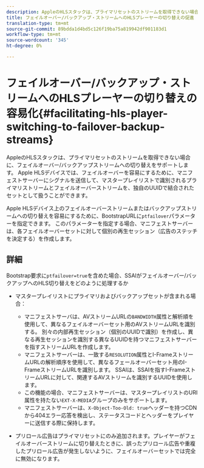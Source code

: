```yaml
---
description: AppleのHLSスタックは、プライマリセットのストリームを取得できない場合に、フェイルオーバー/バックアップストリームへの切り替えをサポートします。 Apple HLSデバイスでは、フェイルオーバーを容易にするために、マニフェストサーバーにシグナルを送信して、マスタープレイリストで識別されるプライマリストリームとフェイルオーバーストリームを、独自のUUIDで結合されたセットとして扱うことができます。
title: フェイルオーバー/バックアップ・ストリームへのHLSプレーヤーの切り替えの促進
translation-type: tm+mt
source-git-commit: 89bdda1d4bd5c126f19ba75a819942df901183d1
workflow-type: tm+mt
source-wordcount: '345'
ht-degree: 0%

---
```



# フェイルオーバー/バックアップ・ストリームへのHLSプレーヤーの切り替えの容易化{#facilitating-hls-player-switching-to-failover-backup-streams}

AppleのHLSスタックは、プライマリセットのストリームを取得できない場合に、フェイルオーバー/バックアップストリームへの切り替えをサポートします。 Apple HLSデバイスでは、フェイルオーバーを容易にするために、マニフェストサーバーにシグナルを送信して、マスタープレイリストで識別されるプライマリストリームとフェイルオーバーストリームを、独自のUUIDで結合されたセットとして扱うことができます。

Apple HLSデバイス上のフェイルオーバーストリームまたはバックアップストリームへの切り替えを容易にするために、BootstrapURLに`ptfailover`パラメーターを指定できます。 このパラメーターを指定する場合、マニフェストサーバーは、各フェイルオーバーセットに対して個別の再生セッション（広告のステッチを決定する）を作成します。

## 詳細

Bootstrap要求に`ptfailover=true`を含めた場合、SSAIがフェイルオーバー/バックアップへのHLS切り替えをどのように処理するか

* マスタープレイリストにプライマリおよびバックアップセットが含まれる場合：

   * マニフェストサーバは、AVストリームURLの`BANDWIDTH`属性と解析順を使用して、異なるフェイルオーバーセット用のAVストリームURLを識別する。 別々の内部再生セッション（個別のUUIDで識別）を作成し、異なる再生セッションを識別する異なるUUIDを持つマニフェストサーバーを指すストリームURLを作成します。
   * マニフェストサーバーは、一致する`RESOLUTION`属性とI-FrameストリームURLの解析順序を使用して、異なるフェールオーバーセット用のI-FrameストリームURLを識別します。 SSAIは、SSAIを指すI-FrameストリームURLに対して、関連するAVストリームを識別するUUIDを使用します。
   * この機能の場合、マニフェストサーバーは、マスタープレイリストのURI属性を持たない`EXT-X-MEDIA`グループのみをサポートします。
   * マニフェストサーバーは、`X-Object-Too-Old: true`ヘッダーを持つCDNから404エラー応答を検出し、ステータスコードとヘッダーをプレイヤーに送信する際に保持します。

* プリロール広告はプライマリセットにのみ追加されます。プレイヤーがフェイルオーバーストリームに切り替えたときに、誤ったプリロール広告や重複したプリロール広告が発生しないように、フェイルオーバーセットでは完全に無効になります。

